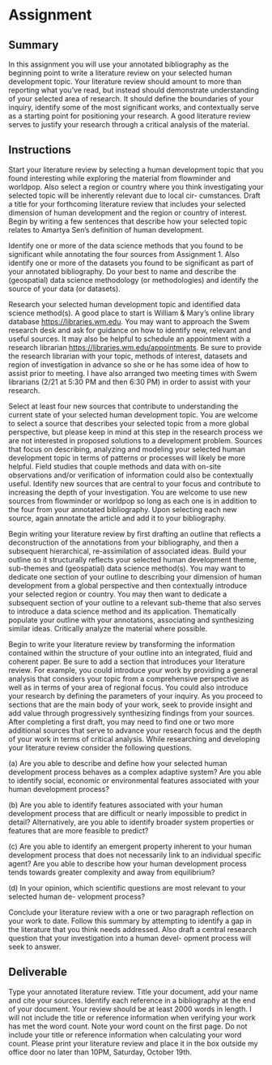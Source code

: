 # Assignment

## Summary

In this assignment you will use your annotated bibliography as the beginning point to write a literature review on your selected human development topic. Your literature review should amount to more than reporting what you’ve read, but instead should demonstrate understanding of your selected area of research. It should define the boundaries of your inquiry, identify some of the most significant works, and contextually serve as a starting point for positioning your research. A good literature review serves to justify your research through a critical analysis of the material.

## Instructions

Start your literature review by selecting a human development topic that you found interesting while exploring the material from flowminder and worldpop. Also select a region or country where you think investigating your selected topic will be inherently relevant due to local cir- cumstances. Draft a title for your forthcoming literature review that includes your selected dimension of human development and the region or country of interest. Begin by writing a few sentences that describe how your selected topic relates to Amartya Sen’s definition of human development.

Identify one or more of the data science methods that you found to be significant while annotating the four sources from Assignment 1. Also identify one or more of the datasets you found to be significant as part of your annotated bibliography. Do your best to name and describe the \(geospatial\) data science methodology \(or methodologies\) and identify the source of your data \(or datasets\).

Research your selected human development topic and identified data science method\(s\). A good place to start is William & Mary’s online library database https://libraries.wm.edu. You may want to approach the Swem research desk and ask for guidance on how to identify new, relevant and useful sources. It may also be helpful to schedule an appointment with a research librarian https://libraries.wm.edu/appointments. Be sure to provide the research librarian with your topic, methods of interest, datasets and region of investigation in advance so she or he has some idea of how to assist prior to meeting. I have also arranged two meeting times with Swem librarians \(2/21 at 5:30 PM and then 6:30 PM\) in order to assist with your research.

Select at least four new sources that contribute to understanding the current state of your selected human development topic. You are welcome to select a source that describes your selected topic from a more global perspective, but please keep in mind at this step in the research process we are not interested in proposed solutions to a development problem. Sources that focus on describing, analyzing and modeling your selected human development topic in terms of patterns or processes will likely be more helpful. Field studies that couple methods and data with on-site observations and/or verification of information could also be contextually useful. Identify new sources that are central to your focus and contribute to increasing the depth of your investigation. You are welcome to use new sources from flowminder or worldpop so long as each one is in addition to the four from your annotated bibliography. Upon selecting each new source, again annotate the article and add it to your bibliography.

Begin writing your literature review by first drafting an outline that reflects a deconstruction of the annotations from your bibliography, and then a subsequent hierarchical, re-assimilation of associated ideas. Build your outline so it structurally reflects your selected human development theme, sub-themes and \(geospatial\) data science method\(s\). You may want to dedicate one section of your outline to describing your dimension of human development from a global perspective and then contextually introduce your selected region or country. You may then want to dedicate a subsequent section of your outline to a relevant sub-theme that also serves to introduce a data science method and its application. Thematically populate your outline with your annotations, associating and synthesizing similar ideas. Critically analyze the material where possible.

Begin to write your literature review by transforming the information contained within the structure of your outline into an integrated, fluid and coherent paper. Be sure to add a section that introduces your literature review. For example, you could introduce your work by providing a general analysis that considers your topic from a comprehensive perspective as well as in terms of your area of regional focus. You could also introduce your research by defining the parameters of your inquiry. As you proceed to sections that are the main body of your work, seek to provide insight and add value through progressively synthesizing findings from your sources. After completing a first draft, you may need to find one or two more additional sources that serve to advance your research focus and the depth of your work in terms of critical analysis. While researching and developing your literature review consider the following questions.

\(a\)  Are you able to describe and define how your selected human development process behaves as a complex adaptive system? Are you able to identify social, economic or environmental features associated with your human development process?

\(b\)  Are you able to identify features associated with your human development process that are difficult or nearly impossible to predict in detail? Alternatively, are you able to identify broader system properties or features that are more feasible to predict?

\(c\)  Are you able to identify an emergent property inherent to your human development process that does not necessarily link to an individual specific agent? Are you able to describe how your human development process tends towards greater complexity and away from equilibrium?

\(d\)  In your opinion, which scientific questions are most relevant to your selected human de- velopment process?

Conclude your literature review with a one or two paragraph reflection on your work to date. Follow this summary by attempting to identify a gap in the literature that you think needs addressed. Also draft a central research question that your investigation into a human devel- opment process will seek to answer.

## Deliverable

Type your annotated literature review.  Title your document, add your name and cite your sources.  Identify each reference in a bibliography at the end of your document. Your review should be at least 2000 words in length. I will not include the title or reference information when verifying your work has met the word count.  Note your word count on the first page.  Do not include your title or reference information when calculating your word count.  Please print your literature review and place it in the box outside my office door no later than 10PM, Saturday, October 19th.

